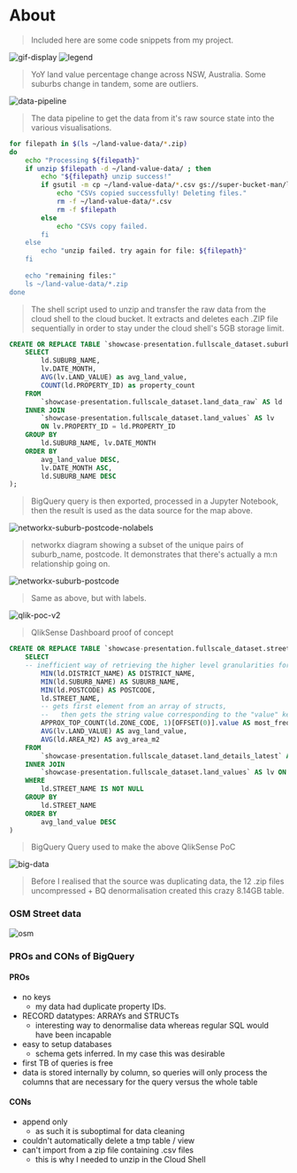 # About
> Included here are some code snippets from my project.

![gif-display](https://raw.githubusercontent.com/omgardner/qgis-land-value-code/master/images/QGIS-yoy-change-land-value.gif)
![legend](https://raw.githubusercontent.com/omgardner/qgis-land-value-code/master/images/image35.png)
> YoY land value percentage change across NSW, Australia. Some suburbs change in tandem, some are outliers. 


![data-pipeline](https://raw.githubusercontent.com/omgardner/qgis-land-value-code/master/images/final-data-pipeline.png)


> The data pipeline to get the data from it's raw source state into the various visualisations.


```bash
for filepath in $(ls ~/land-value-data/*.zip)
do
	echo "Processing ${filepath}"
	if unzip $filepath -d ~/land-value-data/ ; then
		echo "${filepath} unzip success!"
		if gsutil -m cp ~/land-value-data/*.csv gs://super-bucket-man/land-value-data ; then
			echo "CSVs copied successfully! Deleting files."
            rm -f ~/land-value-data/*.csv
			rm -f $filepath
		else
			echo "CSVs copy failed.
		fi
	else
		echo "unzip failed. try again for file: ${filepath}"
	fi
	
	echo "remaining files:"
	ls ~/land-value-data/*.zip
done

```

> The shell script used to unzip and transfer the raw data from the cloud shell to the cloud bucket. It extracts and deletes each .ZIP file sequentially in order to stay under the  cloud shell's 5GB storage limit.


```sql
CREATE OR REPLACE TABLE `showcase-presentation.fullscale_dataset.suburb_aggregated_data` AS (
    SELECT
        ld.SUBURB_NAME, 
        lv.DATE_MONTH, 
        AVG(lv.LAND_VALUE) as avg_land_value,
        COUNT(ld.PROPERTY_ID) as property_count
    FROM 
        `showcase-presentation.fullscale_dataset.land_data_raw` AS ld
    INNER JOIN
        `showcase-presentation.fullscale_dataset.land_values` AS lv
        ON lv.PROPERTY_ID = ld.PROPERTY_ID
    GROUP BY
        ld.SUBURB_NAME, lv.DATE_MONTH
    ORDER BY 
        avg_land_value DESC, 
        lv.DATE_MONTH ASC, 
        ld.SUBURB_NAME DESC
);
```
> BigQuery query is then exported, processed in a Jupyter Notebook, then the result is used as the data source for the map above.

![networkx-suburb-postcode-nolabels](https://raw.githubusercontent.com/omgardner/qgis-land-value-code/master/images/suburb-postcode-nolabels-network.png)
> networkx diagram showing a subset of the unique pairs of suburb_name, postcode. It demonstrates that there's actually a m:n relationship going on.

![networkx-suburb-postcode](https://raw.githubusercontent.com/omgardner/qgis-land-value-code/master/images/suburb-postcode-network.png)
> Same as above, but with labels.

![qlik-poc-v2](https://raw.githubusercontent.com/omgardner/qgis-land-value-code/master/images/qlik-dash.png)
> QlikSense Dashboard proof of concept

```sql
CREATE OR REPLACE TABLE `showcase-presentation.fullscale_dataset.street_name_agg_table` AS (
    SELECT
    -- inefficient way of retrieving the higher level granularities for the STREET_NAME
        MIN(ld.DISTRICT_NAME) AS DISTRICT_NAME, 
        MIN(ld.SUBURB_NAME) AS SUBURB_NAME, 
        MIN(ld.POSTCODE) AS POSTCODE, 
        ld.STREET_NAME, 
        -- gets first element from an array of structs, 
        --   then gets the string value corresponding to the "value" key
        APPROX_TOP_COUNT(ld.ZONE_CODE, 1)[OFFSET(0)].value AS most_frequent_zone_code,
        AVG(lv.LAND_VALUE) AS avg_land_value,
        AVG(ld.AREA_M2) AS avg_area_m2
    FROM 
        `showcase-presentation.fullscale_dataset.land_details_latest` AS ld
    INNER JOIN 
        `showcase-presentation.fullscale_dataset.land_values` AS lv ON lv.PROPERTY_ID = ld.PROPERTY_ID
    WHERE 
        ld.STREET_NAME IS NOT NULL
    GROUP BY 
        ld.STREET_NAME
    ORDER BY
        avg_land_value DESC
) 
```
> BigQuery Query used to make the above QlikSense PoC

![big-data](https://raw.githubusercontent.com/omgardner/qgis-land-value-code/master/images/image-20210609101859073.png)
> Before I realised that the source was duplicating data, the 12 .zip files uncompressed + BQ denormalisation created this crazy 8.14GB table.
### OSM Street data
![osm](https://raw.githubusercontent.com/omgardner/qgis-land-value-code/master/images/image42-1.png)


### PROs and CONs of BigQuery
#### PROs
- no keys
    - my data had duplicate property IDs.
- RECORD datatypes: ARRAYs and STRUCTs
    - interesting way to denormalise data whereas regular SQL would have been incapable
- easy to setup databases
    - schema gets inferred. In my case this was desirable
- first TB of queries is free
- data is stored internally by column, so queries will only process the columns that are necessary for the query versus the whole table
#### CONs
- append only
    - as such it is suboptimal for data cleaning
- couldn't automatically delete a tmp table / view
- can't import from a zip file containing .csv files
    - this is why I needed to unzip in the Cloud Shell
